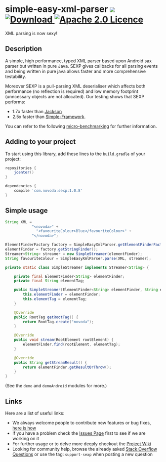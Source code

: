 # simple-easy-xml-parser [![](https://ci.novoda.com/buildStatus/icon?job=simple-easy-xml-parser)](https://ci.novoda.com/job/simple-easy-xml-parser/lastBuild/console) [![Download](https://api.bintray.com/packages/novoda/maven/simple-easy-xml-parser/images/download.svg) ](https://bintray.com/novoda/maven/simple-easy-xml-parser/_latestVersion) [![Apache 2.0 Licence](https://img.shields.io/github/license/novoda/simple-easy-xml-parser.svg)](https://github.com/novoda/simple-easy-xml-parser/blob/master/LICENSE.txt)

XML parsing is now sexy!


## Description

A simple, high performance, typed XML parser based upon Android sax parser but written in pure Java. SEXP gives callbacks for all parsing events and being written in pure java allows faster and more comprehensive testability.

Moreover SEXP is a pull-parsing XML deserialiser which affects both performance (no reflection is required) and low memory footprint (unncessary objects are not allocated). Our testing shows that SEXP performs:

- 1.7x faster than [Jackson](https://github.com/FasterXML/jackson-dataformat-xml) 
- 2.5x faster than [Simple-Framework](http://simple.sourceforge.net/). 

You can refer to the following [micro-benchmarking](https://github.com/novoda/simple-easy-xml-parser/tree/master/benchmark) for further information.


## Adding to your project

To start using this library, add these lines to the `build.gradle` of your project:

```groovy
repositories {
    jcenter()
}

dependencies {
    compile 'com.novoda:sexp:1.0.8'
}
```

## Simple usage

```java
String XML =
            "<novoda>" +
              "<favouriteColour>Blue</favouriteColour>" +
            "</novoda>";

ElementFinderFactory factory = SimpleEasyXmlParser.getElementFinderFactory();
elementFinder = factory.getStringFinder();
Streamer<String> streamer = new SimpleStreamer(elementFinder);
String favouriteColour = SimpleEasyXmlParser.parse(XML, streamer);

private static class SimpleStreamer implements Streamer<String> {

    private final ElementFinder<String> elementFinder;
    private final String elementTag;

    public SimpleStreamer(ElementFinder<String> elementFinder, String elementTag) {
        this.elementFinder = elementFinder;
        this.elementTag = elementTag;
    }

    @Override
    public RootTag getRootTag() {
        return RootTag.create("novoda");
    }

    @Override
    public void stream(RootElement rootElement) {
        elementFinder.find(rootElement, elementTag);
    }

    @Override
    public String getStreamResult() {
        return elementFinder.getResultOrThrow();
    }
}
```
(See the `demo` and `demoAndroid` modules for more.)

## Links

Here are a list of useful links:

 * We always welcome people to contribute new features or bug fixes, [here is how](https://github.com/novoda/novoda/blob/master/CONTRIBUTING.md)
 * If you have a problem check the [Issues Page](https://github.com/novoda/simple-easy-xml-parser/issues) first to see if we are working on it
 * For further usage or to delve more deeply checkout the [Project Wiki](https://github.com/novoda/simple-easy-xml-parser/wiki)
 * Looking for community help, browse the already asked [Stack Overflow Questions](http://stackoverflow.com/questions/tagged/support-sexp) or use the tag: `support-sexp` when posting a new question

